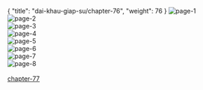 { "title": "dai-khau-giap-su/chapter-76", "weight": 76 }
<img src="dai-khau-giap-su_0076_01-71c77cdeae257661d6b42ab406a34960.webp" alt="page-1" origin="http://1.bp.blogspot.com/-H7lD0Q_mjVo/W1hz7POzrnI/AAAAAAABNU0/4Jo0T-vNyrMQk5SgUuzce7KPhvWC6TReACLcBGAs/s1600/0001.jpg?imgmax=0"><br/>
<img src="dai-khau-giap-su_0076_02-bbb2df8a0eda724df4202469de4fd804.webp" alt="page-2" origin="http://1.bp.blogspot.com/-tCOSmR2kyS8/W1hz64NKxUI/AAAAAAABNUw/vww9mLzFEkMhmqI0ZK2-lC-C88d0goGaQCLcBGAs/s1600/0002.jpg?imgmax=0"><br/>
<img src="dai-khau-giap-su_0076_03-863437744f74ea03ea1b28ce1cc9fb58.webp" alt="page-3" origin="http://1.bp.blogspot.com/-JjCow2nh79s/W1hz7hknyGI/AAAAAAABNU8/CLw07PrR_xA-kJFBjdxiNKFGHyRYu64agCLcBGAs/s1600/0003.jpg?imgmax=0"><br/>
<img src="dai-khau-giap-su_0076_04-6197adbaf0e38cc5de2465ae3f008bd1.webp" alt="page-4" origin="http://1.bp.blogspot.com/-cecfZ4alICc/W1hz75aS-LI/AAAAAAABNVA/NkozuivTkMgpTqGVYcRhAciVj4tB9N4nwCLcBGAs/s1600/0004.jpg?imgmax=0"><br/>
<img src="dai-khau-giap-su_0076_05-9b5caa5c454438a77030a47097e303b8.webp" alt="page-5" origin="http://1.bp.blogspot.com/-omTOKp-ZmvE/W1hz8RLWRgI/AAAAAAABNVE/tk4ykRXAbWUwBn5BP5LI9fUqpmNQjufFACLcBGAs/s1600/0005.jpg?imgmax=0"><br/>
<img src="dai-khau-giap-su_0076_06-d19962c0900db60164596df73b3dbfb8.webp" alt="page-6" origin="http://1.bp.blogspot.com/-diLo5j9Qh_A/W1hz88VEUoI/AAAAAAABNVI/puVBE3whkPULNdz-zZNFLUMjI4C0gT0ywCLcBGAs/s1600/0006.jpg?imgmax=0"><br/>
<img src="dai-khau-giap-su_0076_07-caa894bcafed79ae2954b030740c689a.webp" alt="page-7" origin="http://1.bp.blogspot.com/-vll9ZCy4fMo/W1hz9ehcgGI/AAAAAAABNVM/-59VKrI_kekWvqiSQLHVtGhbOdSC3j9IgCLcBGAs/s1600/0007.jpg?imgmax=0"><br/>
<img src="dai-khau-giap-su_0076_08-616954b9a1ba3661fa3fcd847ee2ccf1.webp" alt="page-8" origin="http://1.bp.blogspot.com/-j-ScDX_Pv6k/W1hz9ydWifI/AAAAAAABNVQ/S80C75nsMQUBxx_iZ3dpF1FHi1UALz1aACLcBGAs/s1600/0008.jpg?imgmax=0"><br/>
<br/><a class="nextchap" href="/dai-khau-giap-su/chapter-77">chapter-77</a>
